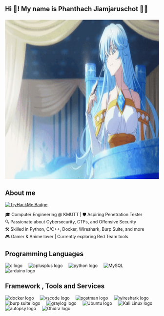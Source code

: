 <h2 align="left">Hi 👋! My name is Phanthach Jiamjaruschot 🐱‍💻</h2>

###

<div align="center">
  <img src="tsue-to-tsurugi.gif" height="520" width="921" alt="Elfaria GIF" />
</div>

###

<h2 align="left">About me</h2>

[![TryHackMe Badge](https://tryhackme-badges.s3.amazonaws.com/proai.png)](https://tryhackme.com/p/proai)

<p align="left">🎓 Computer Engineering @ KMUTT | 🛡️ Aspiring Penetration Tester<br>🔍 Passionate about Cybersecurity, CTFs, and Offensive Security<br>🛠️ Skilled in Python, C/C++, Docker, Wireshark, Burp Suite, and more<br>🎮 Gamer & Anime lover | Currently exploring Red Team tools</p>

###

<h2 align="left">Programming Languages</h2>

<div align="left">
  <img src="https://cdn.jsdelivr.net/gh/devicons/devicon/icons/c/c-original.svg" height="60" alt="c logo" title="C"/>
  <img width="12" />
  <img src="https://cdn.jsdelivr.net/gh/devicons/devicon/icons/cplusplus/cplusplus-original.svg" height="60" alt="cplusplus logo" title="C++"/>
  <img width="12" />
  <img src="https://cdn.jsdelivr.net/gh/devicons/devicon/icons/python/python-original.svg" height="60" alt="python logo" title="Python"/>
  <img width="12" />
  <img src="https://raw.githubusercontent.com/marwin1991/profile-technology-icons/refs/heads/main/icons/mysql.png" height="60" alt="MySQL" title="MySQL"/>
  <img width="12" />
  <img src="https://cdn.jsdelivr.net/gh/devicons/devicon/icons/arduino/arduino-original.svg" height="60" alt="arduino logo" title="Arduino" />
  <img width="12" />
</div>

###

<h2 align="left">Framework , Tools and Services</h2>

<div align="left">
  <img src="https://cdn4.iconfinder.com/data/icons/logos-and-brands/512/97_Docker_logo_logos-512.png" height="60" alt="docker logo" />
  <img width="12" />
  <img src="https://cdn.jsdelivr.net/gh/devicons/devicon/icons/vscode/vscode-original.svg" height="60" alt="vscode logo" />
  <img width="12" />
  <img src="https://www.vectorlogo.zone/logos/getpostman/getpostman-icon.svg" height="60" alt="postman logo" />
  <img width="12" />
  <img src="https://upload.wikimedia.org/wikipedia/commons/c/c6/Wireshark_icon_new.png" height="60" alt="wireshark logo" />
  <img width="12" />
  <img src="https://upload.wikimedia.org/wikipedia/commons/thumb/e/e7/BurpSuite_Comunity_Edition.svg/550px-BurpSuite_Comunity_Edition.svg.png" height="60" alt="burp suite logo" />
  <img width="12" />
  <img src="https://static-00.iconduck.com/assets.00/graylog-icon-2048x1980-ebfbdmv3.png" height="60" alt="graylog logo" />
  <img width="12" />
  <img src="https://upload.wikimedia.org/wikipedia/commons/thumb/9/9e/UbuntuCoF.svg/1024px-UbuntuCoF.svg.png" height="60" alt="Ubuntu logo" />
  <img width="12" />
  <img src="https://upload.wikimedia.org/wikipedia/commons/2/2b/Kali-dragon-icon.svg" height="60" alt="Kali Linux logo" />
  <img width="12" />
  <img src="https://avatars.githubusercontent.com/u/866922?v=4" height="60" alt="autopsy logo" />
  <img width="12" />
  <img src="https://upload.wikimedia.org/wikipedia/commons/thumb/f/f6/Ghidra_logo.svg/250px-Ghidra_logo.svg.png" height="60" alt="Ghidra logo" />
</div>
